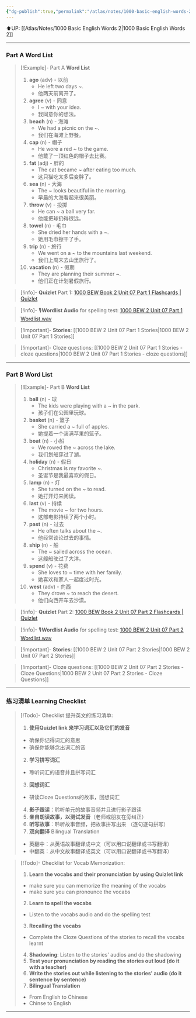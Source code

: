 ```yaml
---
{"dg-publish":true,"permalink":"/atlas/notes/1000-basic-english-words-2-unit-07/"}
---
```


⬆️UP: [[Atlas/Notes/1000 Basic English Words 2\|1000 Basic English Words 2]]

---
### Part A Word List

> [!Example]- Part A **Word List**
> 1. **ago** (adv) - 以前
>     - He left two days ~.
>     - 他两天前离开了。
> 2. **agree** (v) - 同意
>     - I ~ with your idea.
>     - 我同意你的想法。
> 3. **beach** (n) - 海滩
>     - We had a picnic on the ~.
>     - 我们在海滩上野餐。
> 4. **cap** (n) - 帽子
>     - He wore a red ~ to the game.
>     - 他戴了一顶红色的帽子去比赛。
> 5. **fat** (adj) - 胖的
>     - The cat became ~ after eating too much.
>     - 这只猫吃太多后变胖了。
> 6. **sea** (n) - 大海
>     - The ~ looks beautiful in the morning.
>     - 早晨的大海看起来很美丽。
> 7. **throw** (v) - 投掷
>     - He can ~ a ball very far.
>     - 他能把球扔得很远。
> 8. **towel** (n) - 毛巾
>     - She dried her hands with a ~.
>     - 她用毛巾擦干了手。
> 9. **trip** (n) - 旅行
>     - We went on a ~ to the mountains last weekend.
>     - 我们上周末去山里旅行了。
> 10. **vacation** (n) - 假期
>     - They are planning their summer ~.
>     - 他们正在计划暑假旅行。

> [!info]- **Quizlet** Part 1: [1000 BEW Book 2 Unit 07 Part 1 Flashcards | Quizlet](https://quizlet.com/my/989147831/1000-bew-book-2-unit-07-part-1-flash-cards/?i=1vbzw5&x=1jqt)

> [!info]- 🎙️**Wordlist Audio** for spelling test: [1000 BEW 2 Unit 07 Part 1 Wordlist.wav]()

> [!important]- **Stories**: [[1000 BEW 2 Unit 07 Part 1 Stories\|1000 BEW 2 Unit 07 Part 1 Stories]]

> [!important]- Cloze questions: [[1000 BEW 2 Unit 07 Part 1 Stories - cloze questions\|1000 BEW 2 Unit 07 Part 1 Stories - cloze questions]]

---
### Part B Word List


> [!Example]- Part B **Word List**
> 1. **ball** (n) - 球
>     - The kids were playing with a ~ in the park.
>     - 孩子们在公园里玩球。
> 2. **basket** (n) - 篮子
>     - She carried a ~ full of apples.
>     - 她提着一个装满苹果的篮子。
> 3. **boat** (n) - 小船
>     - We rowed the ~ across the lake.
>     - 我们划船穿过了湖。
> 4. **holiday** (n) - 假日
>     - Christmas is my favorite ~.
>     - 圣诞节是我最喜欢的假日。
> 5. **lamp** (n) - 灯
>     - She turned on the ~ to read.
>     - 她打开灯来阅读。
> 6. **last** (v) - 持续
>     - The movie ~ for two hours.
>     - 这部电影持续了两个小时。
> 7. **past** (n) - 过去
>     - He often talks about the ~.
>     - 他经常谈论过去的事情。
> 8. **ship** (n) - 船
>     - The ~ sailed across the ocean.
>     - 这艘船驶过了大洋。
> 9. **spend** (v) - 花费
>     - She loves to ~ time with her family.
>     - 她喜欢和家人一起度过时光。
> 10. **west** (adv) - 向西
>     - They drove ~ to reach the desert.
>     - 他们向西开车去沙漠。

> [!info]- **Quizlet** Part 2: [1000 BEW Book 2 Unit 07 Part 2 Flashcards | Quizlet]()

> [!info]- 🎙️**Wordlist Audio** for spelling test: [1000 BEW 2 Unit 07 Part 2 Wordlist.wav]()

> [!important]- **Stories**: [[1000 BEW 2 Unit 07 Part 2 Stories\|1000 BEW 2 Unit 07 Part 2 Stories]]

> [!important]- Cloze questions: [[1000 BEW 2 Unit 07 Part 2 Stories - Cloze Questions\|1000 BEW 2 Unit 07 Part 2 Stories - Cloze Questions]]

---
### 练习清单 Learning Checklist

> [!Todo]- Checklist 提升英文的练习清单:
> 1. **使用Quizlet link 来学习词汇以及它们的发音** 
>	- 确保你记得词汇的意思 
>	- 确保你能够念出词汇的音 
> 2. **学习拼写词汇** 
>	- 聆听词汇的语音并且拼写词汇 
> 3. **回想词汇**
>	- 研读Cloze Questions的故事，回想词汇 
> 4. **影子跟读**：聆听单元的故事音频并且进行影子跟读 
> 5. **亲自朗读故事，以测试发音**（老师或朋友在旁纠正）
> 6. **听写故事**：聆听故事音频，把故事拼写出来 （逐句逐句拼写）
> 7. **双向翻译** Bilingual Translation 
>	- 英翻中：从英语故事翻译成中文（可以用口说翻译或书写翻译）
>	- 中翻英：从中文故事翻译成英文（可以用口说翻译或书写翻译）

> [!Todo]- Checklist for Vocab Memorization:
> 
> 1. **Learn the vocabs and their pronunciation by using Quizlet link**
>	- make sure you can memorize the meaning of the vocabs
>	- make sure you can pronounce the vocabs
> 2. **Learn to spell the vocabs**
>	- Listen to the vocabs audio and do the spelling test
> 3. **Recalling the vocabs**
>	- Complete the Cloze Questions of the stories to recall the vocabs learnt
> 4. **Shadowing**: Listen to the stories' audios and do the shadowing
> 5. **Test your pronunciation by reading the stories out loud (do it with a teacher)**
> 6. **Write the stories out while listening to the stories' audio (do it sentence by sentence)**
> 7. **Bilingual Translation** 
> 	- From English to Chinese
> 	- Chinse to English



---
